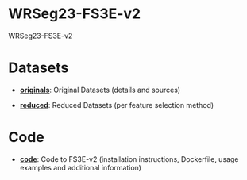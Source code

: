 # WRSeg23-FS3E-v2
WRSeg23-FS3E-v2

# Datasets

- **[originals](https://github.com/Malware-Hunter/WRSeg23-FS3E-v2/tree/main/datasets/originals)**: Original Datasets (details and sources)

- **[reduced](https://github.com/Malware-Hunter/WRSeg23-FS3E-v2/tree/main/datasets/reduced)**: Reduced Datasets (per feature selection method)

# Code
- **[code](https://github.com/Malware-Hunter/WRSeg23-FS3E-v2/tree/main/code)**: Code to FS3E-v2 (installation instructions, Dockerfile, usage examples and additional information)

